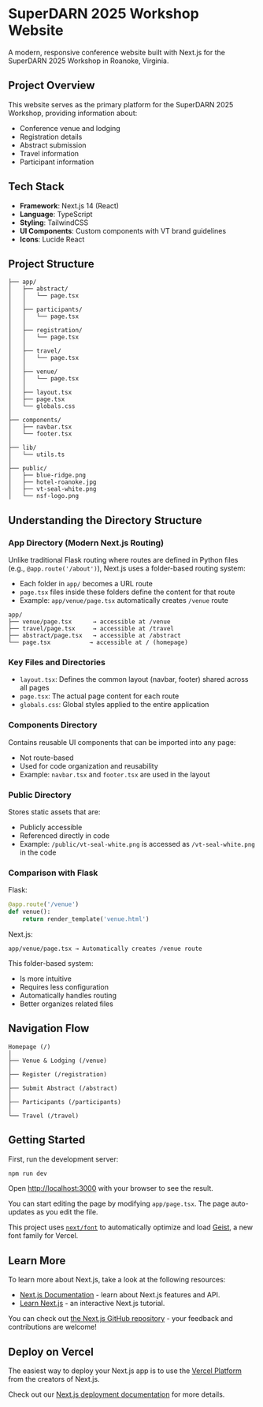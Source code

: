 # SuperDARN 2025 Workshop Website

A modern, responsive conference website built with Next.js for the SuperDARN 2025 Workshop in Roanoke, Virginia.

## Project Overview

This website serves as the primary platform for the SuperDARN 2025 Workshop, providing information about:

- Conference venue and lodging
- Registration details
- Abstract submission
- Travel information
- Participant information

## Tech Stack

- **Framework**: Next.js 14 (React)
- **Language**: TypeScript
- **Styling**: TailwindCSS
- **UI Components**: Custom components with VT brand guidelines
- **Icons**: Lucide React

## Project Structure

```tree
├── app/
│   ├── abstract/
│   │   └── page.tsx
│   │
│   ├── participants/
│   │   └── page.tsx
│   │
│   ├── registration/
│   │   └── page.tsx
│   │
│   ├── travel/
│   │   └── page.tsx
│   │
│   ├── venue/
│   │   └── page.tsx
│   │
│   ├── layout.tsx
│   ├── page.tsx
│   └── globals.css
│
├── components/
│   ├── navbar.tsx
│   └── footer.tsx
│
├── lib/
│   └── utils.ts
│
├── public/
│   ├── blue-ridge.png
│   ├── hotel-roanoke.jpg
│   ├── vt-seal-white.png
│   └── nsf-logo.png
```

## Understanding the Directory Structure

### App Directory (Modern Next.js Routing)

Unlike traditional Flask routing where routes are defined in Python files (e.g., `@app.route('/about')`), Next.js uses a folder-based routing system:

- Each folder in `app/` becomes a URL route
- `page.tsx` files inside these folders define the content for that route
- Example: `app/venue/page.tsx` automatically creates `/venue` route

```
app/
├── venue/page.tsx      → accessible at /venue
├── travel/page.tsx     → accessible at /travel
├── abstract/page.tsx   → accessible at /abstract
└── page.tsx           → accessible at / (homepage)
```

### Key Files and Directories

- `layout.tsx`: Defines the common layout (navbar, footer) shared across all pages
- `page.tsx`: The actual page content for each route
- `globals.css`: Global styles applied to the entire application

### Components Directory

Contains reusable UI components that can be imported into any page:

- Not route-based
- Used for code organization and reusability
- Example: `navbar.tsx` and `footer.tsx` are used in the layout

### Public Directory

Stores static assets that are:

- Publicly accessible
- Referenced directly in code
- Example: `/public/vt-seal-white.png` is accessed as `/vt-seal-white.png` in the code

### Comparison with Flask

Flask:

```python
@app.route('/venue')
def venue():
    return render_template('venue.html')
```

Next.js:

```
app/venue/page.tsx → Automatically creates /venue route
```

This folder-based system:

- Is more intuitive
- Requires less configuration
- Automatically handles routing
- Better organizes related files

## Navigation Flow

```tree
Homepage (/)
│
├── Venue & Lodging (/venue)
│
├── Register (/registration)
│
├── Submit Abstract (/abstract)
│
├── Participants (/participants)
│
└── Travel (/travel)
```

## Getting Started

First, run the development server:

```bash
npm run dev
```

Open [http://localhost:3000](http://localhost:3000) with your browser to see the result.

You can start editing the page by modifying `app/page.tsx`. The page auto-updates as you edit the file.

This project uses [`next/font`](https://nextjs.org/docs/app/building-your-application/optimizing/fonts) to automatically optimize and load [Geist](https://vercel.com/font), a new font family for Vercel.

## Learn More

To learn more about Next.js, take a look at the following resources:

- [Next.js Documentation](https://nextjs.org/docs) - learn about Next.js features and API.
- [Learn Next.js](https://nextjs.org/learn) - an interactive Next.js tutorial.

You can check out [the Next.js GitHub repository](https://github.com/vercel/next.js) - your feedback and contributions are welcome!

## Deploy on Vercel

The easiest way to deploy your Next.js app is to use the [Vercel Platform](https://vercel.com/new?utm_medium=default-template&filter=next.js&utm_source=create-next-app&utm_campaign=create-next-app-readme) from the creators of Next.js.

Check out our [Next.js deployment documentation](https://nextjs.org/docs/app/building-your-application/deploying) for more details.
